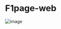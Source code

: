# F1page-web

![image](https://user-images.githubusercontent.com/91873665/144748644-26580252-fceb-4195-8498-e5587e9f3961.png)
